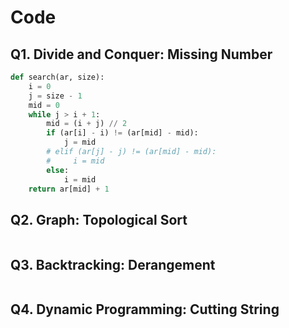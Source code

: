 # Code 

## Q1. Divide and Conquer: Missing Number

```python
def search(ar, size): 
    i = 0
    j = size - 1
    mid = 0
    while j > i + 1: 
        mid = (i + j) // 2
        if (ar[i] - i) != (ar[mid] - mid): 
            j = mid 
        # elif (ar[j] - j) != (ar[mid] - mid): 
        #     i = mid 
        else:
            i = mid
    return ar[mid] + 1

```

## Q2. Graph: Topological Sort

```python


```

## Q3. Backtracking: Derangement

```python


```

## Q4. Dynamic Programming: Cutting String

```python


```
